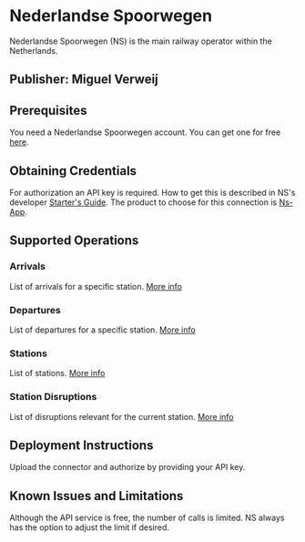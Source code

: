 # Nederlandse Spoorwegen
Nederlandse Spoorwegen (NS) is the main railway operator within the Netherlands. 

## Publisher: Miguel Verweij

## Prerequisites
You need a Nederlandse Spoorwegen account. You can get one for free [here](https://apiportal.ns.nl/signin).

## Obtaining Credentials
For authorization an API key is required. How to get this is described in NS's developer [Starter's Guide](https://apiportal.ns.nl/startersguide).
The product to choose for this connection is [Ns-App](https://apiportal.ns.nl/products/NsApp).

## Supported Operations

### Arrivals
List of arrivals for a specific station. [More info](https://apiportal.ns.nl/docs/services/reisinformatie-api/operations/getArrivals?)

### Departures
List of departures for a specific station. [More info](https://apiportal.ns.nl/docs/services/reisinformatie-api/operations/getDepartures?)

### Stations
List of stations. [More info](https://apiportal.ns.nl/docs/services/reisinformatie-api/operations/getStations?)

### Station Disruptions
List of disruptions relevant for the current station. [More info](https://apiportal.ns.nl/docs/services/reisinformatie-api/operations/getStationDisruptions_v3?)

## Deployment Instructions
Upload the connector and authorize by providing your API key. 

## Known Issues and Limitations
Although the API service is free, the number of calls is limited. NS always has the option to adjust the limit if desired.
